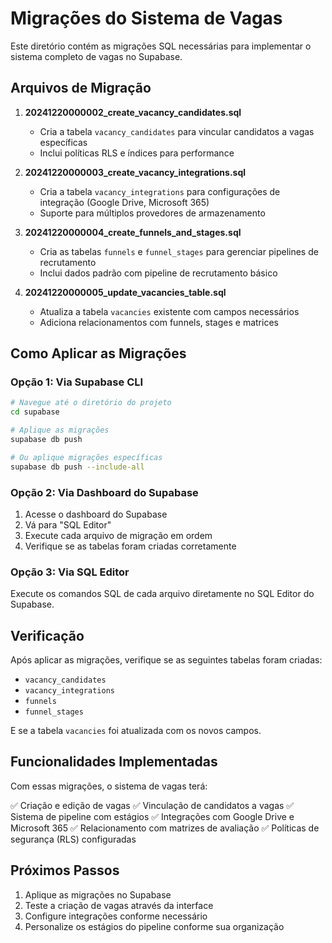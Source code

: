 # Migrações do Sistema de Vagas

Este diretório contém as migrações SQL necessárias para implementar o sistema completo de vagas no Supabase.

## Arquivos de Migração

1. **20241220000002_create_vacancy_candidates.sql**
   - Cria a tabela `vacancy_candidates` para vincular candidatos a vagas específicas
   - Inclui políticas RLS e índices para performance

2. **20241220000003_create_vacancy_integrations.sql**
   - Cria a tabela `vacancy_integrations` para configurações de integração (Google Drive, Microsoft 365)
   - Suporte para múltiplos provedores de armazenamento

3. **20241220000004_create_funnels_and_stages.sql**
   - Cria as tabelas `funnels` e `funnel_stages` para gerenciar pipelines de recrutamento
   - Inclui dados padrão com pipeline de recrutamento básico

4. **20241220000005_update_vacancies_table.sql**
   - Atualiza a tabela `vacancies` existente com campos necessários
   - Adiciona relacionamentos com funnels, stages e matrices

## Como Aplicar as Migrações

### Opção 1: Via Supabase CLI
```bash
# Navegue até o diretório do projeto
cd supabase

# Aplique as migrações
supabase db push

# Ou aplique migrações específicas
supabase db push --include-all
```

### Opção 2: Via Dashboard do Supabase
1. Acesse o dashboard do Supabase
2. Vá para "SQL Editor"
3. Execute cada arquivo de migração em ordem
4. Verifique se as tabelas foram criadas corretamente

### Opção 3: Via SQL Editor
Execute os comandos SQL de cada arquivo diretamente no SQL Editor do Supabase.

## Verificação

Após aplicar as migrações, verifique se as seguintes tabelas foram criadas:

- `vacancy_candidates`
- `vacancy_integrations` 
- `funnels`
- `funnel_stages`

E se a tabela `vacancies` foi atualizada com os novos campos.

## Funcionalidades Implementadas

Com essas migrações, o sistema de vagas terá:

✅ Criação e edição de vagas
✅ Vinculação de candidatos a vagas
✅ Sistema de pipeline com estágios
✅ Integrações com Google Drive e Microsoft 365
✅ Relacionamento com matrizes de avaliação
✅ Políticas de segurança (RLS) configuradas

## Próximos Passos

1. Aplique as migrações no Supabase
2. Teste a criação de vagas através da interface
3. Configure integrações conforme necessário
4. Personalize os estágios do pipeline conforme sua organização
